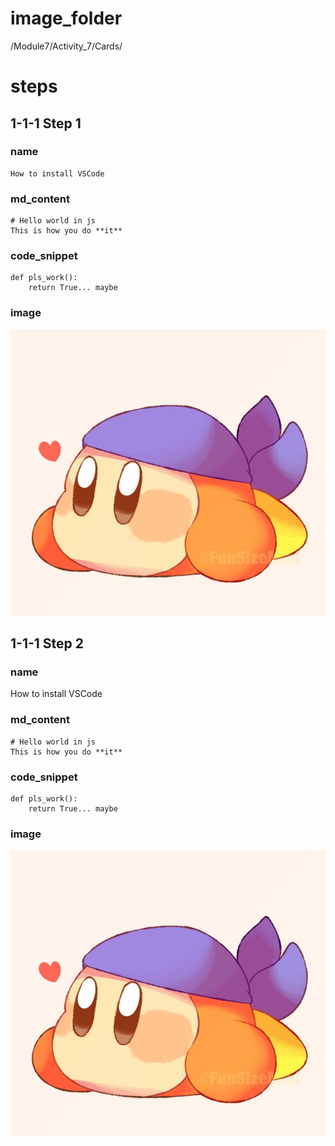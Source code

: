# image_folder
/Module7/Activity_7/Cards/

# steps

## 1-1-1 Step 1

### name
```
How to install VSCode      
```

### md_content
```
# Hello world in js
This is how you do **it**  
```

### code_snippet
```
def pls_work():
    return True... maybe
```

### image
![bandanna](images/bandanna.jpg)

## 1-1-1 Step 2

### name
How to install VSCode  

### md_content
```
# Hello world in js 
This is how you do **it**
```

### code_snippet
```
def pls_work():
    return True... maybe
```

### image
![bandanna](images/bandanna.jpg)